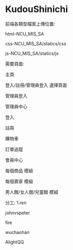 # KudouShinichi
前端各類型檔案上傳位置:

html-NCU_MIS_SA

css-NCU_MIS_SA/statics/css

js-NCU_MIS_SA/statics/js

需要頁面:


主頁

登入/註冊/管理員登入 選擇頁面

管理員登入

管理員中心

登入

註冊

購物車

訂單追蹤

會員中心

每個商品 模組

每個賣家 模組

男人館/女人館/兒童館 模組










分工:
1.ren

johnvspeter

fire

wuchaohan

AlightQQ
